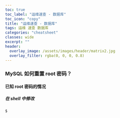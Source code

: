 ```yaml
---
toc: true
toc_label: "运维速查 - 数据库"
toc_icon: "copy"
title: "运维速查 - 数据库"
tags: 运维 速查 数据库
categories: "cheatsheet"
classes: wide
excerpt: ""
header:
  overlay_image: /assets/images/header/matrix2.jpg
  overlay_filter: rgba(0, 0, 0, 0.8)
---
```




### MySQL 如何重置 root 密码？


#### 已知 root 密码的情况

##### 在 shell 中修改

```bash
$
```
